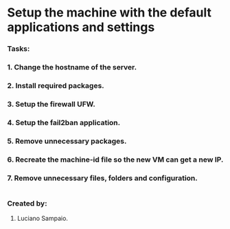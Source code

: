 # Setup the machine with the default applications and settings

### Tasks:

### 1. Change the hostname of the server.

### 2. Install required packages.

### 3. Setup the firewall UFW.

### 4. Setup the fail2ban application.

### 5. Remove unnecessary packages.

### 6. Recreate the machine-id file so the new VM can get a new IP.

### 7. Remove unnecessary files, folders and configuration.

#
### Created by:

1. Luciano Sampaio.
